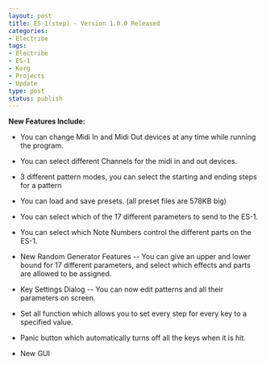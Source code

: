 ```yaml
--- 
layout: post
title: ES-1(step) - Version 1.0.0 Released
categories:
- Electribe
tags: 
- Electribe
- ES-1
- Korg
- Projects
- Update
type: post
status: publish
---
```


**New Features Include:**

- You can change Midi In and Midi Out devices at any time while running the program.

- You can select different Channels for the midi in and out devices.

- 3 different pattern modes, you can select the starting and ending steps for a pattern

- You can load and save presets. (all preset files are 578KB big)

- You can select which of the 17 different parameters to send to the ES-1.

- You can select which Note Numbers control the different parts on the ES-1.

- New Random Generator Features -- You can give an upper and lower bound for 17 different parameters, 
  and select which effects and parts are allowed to be assigned.

- Key Settings Dialog -- You can now edit patterns and all their parameters on screen.

- Set all function which allows you to set every step for every key to a specified value.

- Panic button which automatically turns off all the keys when it is hit.

- New GUI

